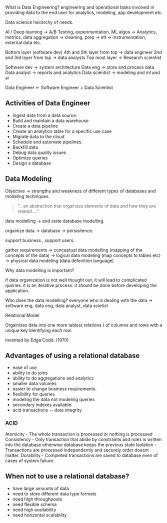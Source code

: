 What is Data Engineering?
engineering and operational tasks involved in providing data to the end user for analytics, modeling, app development etc.

Data science heirarchy of needs.

AI / Deep learning -> A/B Testing, experimentation, ML algos -> Analytics, metrics, data aggregation -> cleaning, prep -> etl -> instrumentation, external data etc.

Bottom layer (software dev)
4th and 5th layer from top -> data engineer
2nd and 3rd layer from top -> data analysts
Top most layer -> Research scientist


Software dev -> system architecture
Data eng -> store and process data
Data analyst -> reports and analytics
Data scientist -> modeling and ml and ai

Data Engineer <- Software Engineer + Data Scientist

## Activities of Data Engineer
* Ingest data from a data source
* Build and maintain a data warehouse
* Create a data pipeline
* Create an analytics table for a specific use case
* Migrate data to the cloud
* Schedule and automate pipelines.
* Backfill data
* Debug data quality issues
* Optimize queries
* Design a database

## Data Modeling

Objective -> strengths and weakness of different types of databases and modeling techniques.

> ".. an abstraction that orgainzes elements of data and how they are related...."

data modelling -> end state database modelling.

orgainize data -> database -> persisitence.

support business , support users.

gather requirements -> conceptual data modelling (mapping of the concepts of the data) -> logical data modeling (map concepts to tables etc) -> physical data modeling (data defenition language)



Why data modelling is important?

if data organization is not well thought out, it will lead to complicated queries. it is an iterative process. it should be done before developing the application.

Who does the data modelling?
everyone who is dealing with the data -> software eng, data eng, data analyst, data scietist

Relational Model

Orgainizes data into one more tables( relations ) of columns and rows with a unique key identifying each row.

Invented by Edga Codd. (1970)


## Advantages of using a relational database
* ease of use 
* ability to do joins
* ability to do aggregations and analytics
* smaller data volumes
* easier to change business requirements. 
* flexibility for queries
* modeling the data not modeling queries
* secondary indexes available. 
* acid transactions -- data integrity

### ACID
Atomicity - The whole transaction is processed or nothing is processed
Consistency - Only transaction that abide by constraints and rules is written into the database otherwise database keeps the previous state
Isolation - Transactions are processed independently and securely order doesnt matter.
Durability - Completed transactions are saved to database even of cases of system failure.

## When not to use a relational database?
* have large amounts of data
* need to store different data type formats
* need high throughpouts
* need flexible schema
* need high availability
* need horizontal scalability.
